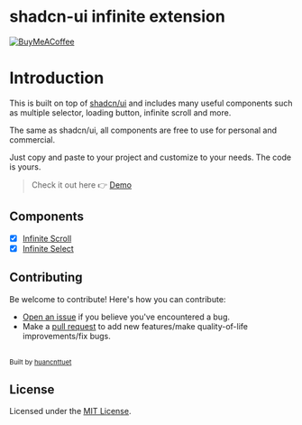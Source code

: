 # shadcn-ui infinite extension

[![BuyMeACoffee](https://img.shields.io/badge/Buy%20Me%20a%20Coffee-ffdd00?style=for-the-badge&logo=buy-me-a-coffee&logoColor=black)](https://www.buymeacoffee.com/dev347)

# Introduction

This is built on top of <a href="https://github.com/shadcn-ui/ui">shadcn/ui</a> and includes many useful components such as multiple selector, loading button, infinite scroll and more.

The same as shadcn/ui, all components are free to use for personal and commercial.

Just copy and paste to your project and customize to your needs. The code is yours.

> Check it out here 👉 <a href="https://shadcn-infinite-select.vercel.app/">Demo</a>

## Components

- [x] [Infinite Scroll](src/components/widgets/infinite-scroll/index.tsx)
- [x] [Infinite Select](src/components/widgets/infinite-select/index.tsx)

## Contributing

Be welcome to contribute! Here's how you can contribute:

- [Open an issue](https://github.com/huancnttuet/shadcn-infinite-select/issues) if you believe you've encountered a bug.
- Make a [pull request](https://github.com/huancnttuet/shadcn-infinite-select/pulls) to add new features/make quality-of-life improvements/fix bugs.

</br>
<sub>
  Built by <a href="https://github.com/huancnttuet">huancnttuet</a>
</sub>

## License

Licensed under the [MIT License](LICENSE.md).
